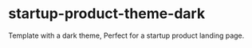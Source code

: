 # startup-product-theme-dark
Template with a dark theme, Perfect for a startup product landing page.
